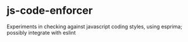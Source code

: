 js-code-enforcer
================

Experiments in checking against javascript coding styles, using esprima; possibly integrate with eslint
